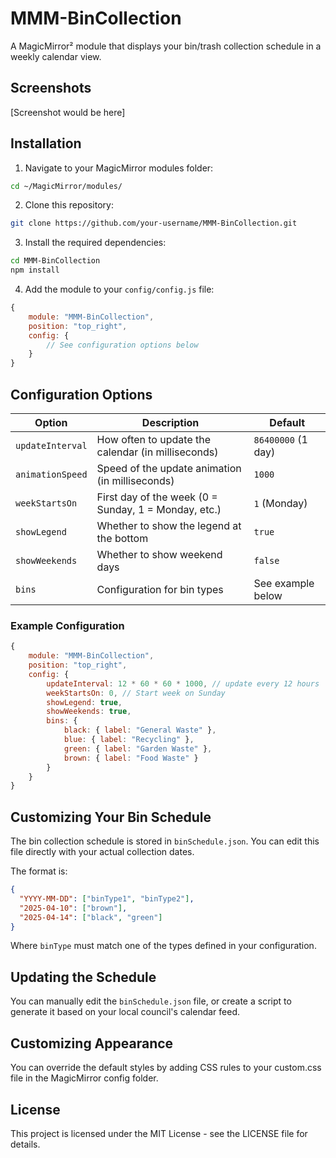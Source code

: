 
# MMM-BinCollection

A MagicMirror² module that displays your bin/trash collection schedule in a weekly calendar view.

## Screenshots

[Screenshot would be here]

## Installation

1. Navigate to your MagicMirror modules folder:
```bash
cd ~/MagicMirror/modules/
```

2. Clone this repository:
```bash
git clone https://github.com/your-username/MMM-BinCollection.git
```

3. Install the required dependencies:
```bash
cd MMM-BinCollection
npm install
```

4. Add the module to your `config/config.js` file:

```javascript
{
    module: "MMM-BinCollection",
    position: "top_right",
    config: {
        // See configuration options below
    }
}
```

## Configuration Options

| Option | Description | Default |
| ------ | ----------- | ------- |
| `updateInterval` | How often to update the calendar (in milliseconds) | `86400000` (1 day) |
| `animationSpeed` | Speed of the update animation (in milliseconds) | `1000` |
| `weekStartsOn` | First day of the week (0 = Sunday, 1 = Monday, etc.) | `1` (Monday) |
| `showLegend` | Whether to show the legend at the bottom | `true` |
| `showWeekends` | Whether to show weekend days | `false` |
| `bins` | Configuration for bin types | See example below |

### Example Configuration

```javascript
{
    module: "MMM-BinCollection",
    position: "top_right",
    config: {
        updateInterval: 12 * 60 * 60 * 1000, // update every 12 hours
        weekStartsOn: 0, // Start week on Sunday
        showLegend: true,
        showWeekends: true,
        bins: {
            black: { label: "General Waste" },
            blue: { label: "Recycling" },
            green: { label: "Garden Waste" },
            brown: { label: "Food Waste" }
        }
    }
}
```

## Customizing Your Bin Schedule

The bin collection schedule is stored in `binSchedule.json`. You can edit this file directly with your actual collection dates.

The format is:
```json
{
  "YYYY-MM-DD": ["binType1", "binType2"],
  "2025-04-10": ["brown"],
  "2025-04-14": ["black", "green"]
}
```

Where `binType` must match one of the types defined in your configuration.

## Updating the Schedule

You can manually edit the `binSchedule.json` file, or create a script to generate it based on your local council's calendar feed.

## Customizing Appearance

You can override the default styles by adding CSS rules to your custom.css file in the MagicMirror config folder.

## License

This project is licensed under the MIT License - see the LICENSE file for details.
